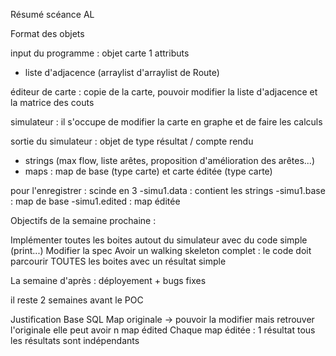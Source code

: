 
Résumé scéance AL

Format des objets

input du programme : objet carte
1 attributs
- liste d'adjacence (arraylist d'arraylist de Route)

éditeur de carte : copie de la carte, pouvoir modifier la liste d'adjacence et la matrice des couts

simulateur : il s'occupe de modifier la carte en graphe et de faire les calculs

sortie du simulateur : objet de type résultat / compte rendu

- strings (max flow, liste arêtes, proposition d'amélioration des arêtes...)
- maps : map de base (type carte) et carte éditée (type carte)

pour l'enregistrer : scinde en 3 
-simu1.data : contient les strings
-simu1.base : map de base
-simu1.edited : map éditée

Objectifs de la semaine prochaine :

Implémenter toutes les boites autout du simulateur avec du code simple (print...)
Modifier la spec
Avoir un walking skeleton complet : le code doit parcourir TOUTES les boites avec un résultat simple

La semaine d'après : déployement + bugs fixes

il reste 2 semaines avant le POC

Justification Base SQL
Map originale -> pouvoir la modifier mais retrouver l'originale
elle peut avoir n map édited
Chaque map éditée : 1 résultat
tous les résultats sont indépendants
